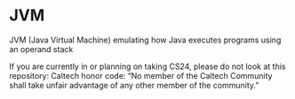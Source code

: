 # JVM
JVM (Java Virtual Machine) emulating how Java executes programs using an operand stack

If you are currently in or planning on taking CS24, please do not look at this repository: Caltech honor code: “No member of the Caltech Community shall take unfair advantage of any other member of the community.”
